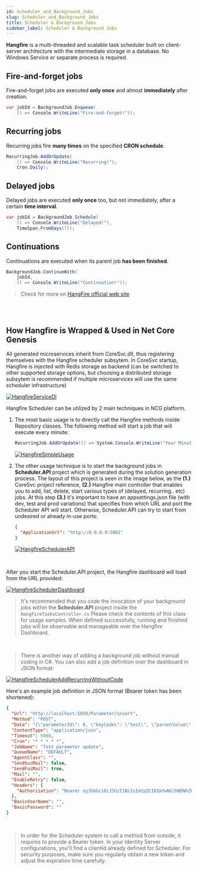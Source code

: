 ```yaml
---
id: Scheduler_and_Background_Jobs
slug: Scheduler_and_Background_Jobs
title: Scheduler & Background Jobs
sidebar_label: Scheduler & Background Jobs
---
```


**Hangfire** is a multi-threaded and scalable task scheduler built on client-server architecture with the intermediate storage in a database. No Windows Service or separate process is required.

## Fire-and-forget jobs

Fire-and-forget jobs are executed  **only once**  and almost  **immediately**  after creation.

```cs
var jobId = BackgroundJob.Enqueue(
    () => Console.WriteLine("Fire-and-forget!"));
```

## Recurring jobs

Recurring jobs fire  **many times**  on the specified  **CRON schedule**.

```cs
RecurringJob.AddOrUpdate(
    () => Console.WriteLine("Recurring!"),
    Cron.Daily);
```

## Delayed jobs

Delayed jobs are executed  **only once**  too, but not immediately, after a certain  **time interval**.

```cs
var jobId = BackgroundJob.Schedule(
    () => Console.WriteLine("Delayed!"),
    TimeSpan.FromDays(7));
```

## Continuations

Continuations are executed when its parent job  **has been finished**.

```cs
BackgroundJob.ContinueWith(
    jobId,
    () => Console.WriteLine("Continuation!"));
```

> Check for more on [HangFire official web site](https://www.hangfire.io/)

<br/><br/>

## How Hangfire is Wrapped & Used in Net Core Genesis

All generated microservices inherit from CoreSvc.dll, thus registering themselves with the Hangfire scheduler subsytem. In CoreSvc startup, Hangfire is injected with Redis storage as backend (can be switched to other supported storage options, but choosing a distributed storage subsytem is recommended if multiple microservices will use the same scheduler infrastructure)

[![HangfireServiceDI](https://netcoregenesis.com/images/documentation/doc-scheduler-coresvc.png)](https://netcoregenesis.com/images/documentation/doc-scheduler-coresvc.png)

Hangfire Scheduler can be utilized by 2 main techniques in NCG platform.

1. The most basic usage is to directly call the Hangfire methods inside Repository classes. The following method will start a job that will execute every minute:

   ```cs
   RecurringJob.AddOrUpdate(() => System.Console.WriteLine("Your Minutely Running Method"), Cron.Minutely);
   ```

   [![HangfireSimpleUsage](https://netcoregenesis.com/images/documentation/doc-scheduler-directusage.png)](https://netcoregenesis.com/images/documentation/doc-scheduler-directusage.png)

2. The other usage technique is to start the background jobs in **Scheduler.API** project which is generated during the solution generation process. The layout of this project is seen in the image below, as the **(1.)** CoreSvc project reference, **(2.)** Hangfire main controller that enables you to add, list, delete, start various types of (delayed, recurring.. etc) jobs. At this step **(3.)** it's important to have an appsettings.json file (with dev, test and prod variations) that specifies from which URL and port the Scheduler API will start. Otherwise, Scheduler.API can try to start from undesired or already in-use ports:

   ```json
   {
     "ApplicationUrl": "http://0.0.0.0:5001"
   }
   ```

   [![HangfireSchedulerAPI](https://netcoregenesis.com/images/documentation/doc-scheduler-api.png)](https://netcoregenesis.com/images/documentation/doc-scheduler-api.png)

<br/>

After you start the Scheduler.API project, the Hangfire dashboard will load from the URL provided:

[![HangfireSchedulerDashboard](https://netcoregenesis.com/images/documentation/doc-scheduler-dashboard.png)](https://netcoregenesis.com/images/documentation/doc-scheduler-dashboard.png)

>It's recommended that you code the invocation of your background jobs within the **Scheduler.API** project inside the `HangFireTasksController.cs` Please check the contents of this class for usage samples. When defined successfully, running and finished jobs will be observable and manageable over the Hangfire Dashboard.

<br/>

>There is another way of adding a background job without manual coding in C#. You can also add a job definition over the dashboard in JSON format:

[![HangfireSchedulerAddRecurringWithoutCode](https://netcoregenesis.com/images/documentation/doc-scheduler-addrecurring.png)](https://netcoregenesis.com/images/documentation/doc-scheduler-addrecurring.png)

Here's an example  job definition in JSON format (Bearer token has been shortened):

```json
{
  "Url": "http://localhost:5050/Parameter/insert",
  "Method": "POST",
  "Data": "{\"parameterId\": 0, \"keyCode\": \"test\", \"parentValue\": 0, \"value\": 0, \"orderIndex\": 0, \"language\": \"EN\", \"status\": 0, \"description\": \"string\", \"translations\": { \"SE\": \"Kommunikationsmappning\", \"en\": \"Communication Mappings\", \"DE\": \"Kommunikationszuordnung\" }}",
  "ContentType": "application/json",
  "Timeout": 5000,
  "Cron": "* * * * *",
  "JobName": "Test parameter update",
  "QueueName": "DEFAULT",
  "AgentClass": "",
  "SendSucMail": false,
  "SendFaiMail": true,
  "Mail": "",
  "EnableRetry": false,
  "Headers": {
    "Authorization": "Bearer eyJhbGciOiJSUzI1NiIsImtpZCI6ImYwNGJhNDNhZGE5YzJhYjUyZDI5Y2MyMGRkODMxZmRkIiwidHlwIjoiYXQrand0In0.qvbuyfJShLmiJFj1hAKqArHRMbAV0_C6EvT7qiTIAgt9y8uJPPub9T8fh2QZvLwdPHe_qpfwpgL905tKaV"
  },
  "BasicUserName": "",
  "BasicPassword": ""
}
```

<br/>

>In order for the Scheduler system to call a method from outside, it requires to provide a Bearer token. In your Identity Server configurations, you'll find a clientId already defined for Scheduler. For security purposes, make sure you regularly obtain a new token and adjust the expiration time carefully.
